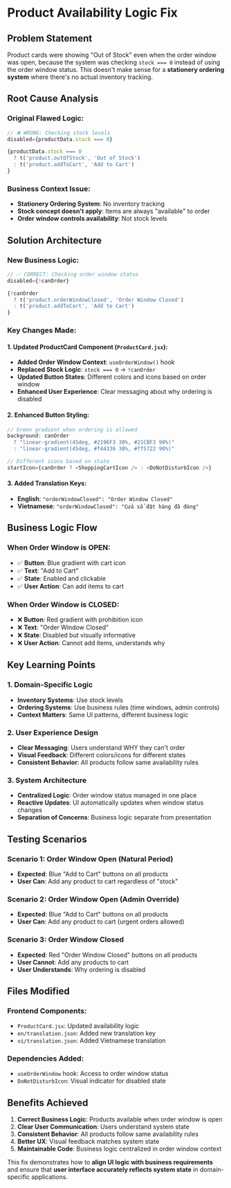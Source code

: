 # Product Availability Logic Fix

## Problem Statement
Product cards were showing "Out of Stock" even when the order window was open, because the system was checking `stock === 0` instead of using the order window status. This doesn't make sense for a **stationery ordering system** where there's no actual inventory tracking.

## Root Cause Analysis

### Original Flawed Logic:
```javascript
// ❌ WRONG: Checking stock levels
disabled={productData.stock === 0}

{productData.stock === 0 
  ? t('product.outOfStock', 'Out of Stock')
  : t('product.addToCart', 'Add to Cart')
}
```

### Business Context Issue:
- **Stationery Ordering System**: No inventory tracking
- **Stock concept doesn't apply**: Items are always "available" to order
- **Order window controls availability**: Not stock levels

## Solution Architecture

### New Business Logic:
```javascript
// ✅ CORRECT: Checking order window status
disabled={!canOrder}

{!canOrder 
  ? t('product.orderWindowClosed', 'Order Window Closed')
  : t('product.addToCart', 'Add to Cart')
}
```

### Key Changes Made:

#### 1. **Updated ProductCard Component** (`ProductCard.jsx`):
- **Added Order Window Context**: `useOrderWindow()` hook
- **Replaced Stock Logic**: `stock === 0` → `!canOrder`
- **Updated Button States**: Different colors and icons based on order window
- **Enhanced User Experience**: Clear messaging about why ordering is disabled

#### 2. **Enhanced Button Styling**:
```javascript
// Green gradient when ordering is allowed
background: canOrder 
  ? "linear-gradient(45deg, #2196F3 30%, #21CBF3 90%)"
  : "linear-gradient(45deg, #f44336 30%, #ff5722 90%)"

// Different icons based on state
startIcon={canOrder ? <ShoppingCartIcon /> : <DoNotDisturbIcon />}
```

#### 3. **Added Translation Keys**:
- **English**: `"orderWindowClosed": "Order Window Closed"`
- **Vietnamese**: `"orderWindowClosed": "Cửa sổ đặt hàng đã đóng"`

## Business Logic Flow

### When Order Window is **OPEN**:
- ✅ **Button**: Blue gradient with cart icon
- ✅ **Text**: "Add to Cart"
- ✅ **State**: Enabled and clickable
- ✅ **User Action**: Can add items to cart

### When Order Window is **CLOSED**:
- ❌ **Button**: Red gradient with prohibition icon
- ❌ **Text**: "Order Window Closed"
- ❌ **State**: Disabled but visually informative
- ❌ **User Action**: Cannot add items, understands why

## Key Learning Points

### 1. **Domain-Specific Logic**
- **Inventory Systems**: Use stock levels
- **Ordering Systems**: Use business rules (time windows, admin controls)
- **Context Matters**: Same UI patterns, different business logic

### 2. **User Experience Design**
- **Clear Messaging**: Users understand WHY they can't order
- **Visual Feedback**: Different colors/icons for different states
- **Consistent Behavior**: All products follow same availability rules

### 3. **System Architecture**
- **Centralized Logic**: Order window status managed in one place
- **Reactive Updates**: UI automatically updates when window status changes
- **Separation of Concerns**: Business logic separate from presentation

## Testing Scenarios

### Scenario 1: Order Window Open (Natural Period)
- **Expected**: Blue "Add to Cart" buttons on all products
- **User Can**: Add any product to cart regardless of "stock"

### Scenario 2: Order Window Open (Admin Override)
- **Expected**: Blue "Add to Cart" buttons on all products
- **User Can**: Add any product to cart (urgent orders allowed)

### Scenario 3: Order Window Closed
- **Expected**: Red "Order Window Closed" buttons on all products
- **User Cannot**: Add any products to cart
- **User Understands**: Why ordering is disabled

## Files Modified

### Frontend Components:
- `ProductCard.jsx`: Updated availability logic
- `en/translation.json`: Added new translation key
- `vi/translation.json`: Added Vietnamese translation

### Dependencies Added:
- `useOrderWindow` hook: Access to order window status
- `DoNotDisturbIcon`: Visual indicator for disabled state

## Benefits Achieved

1. **Correct Business Logic**: Products available when order window is open
2. **Clear User Communication**: Users understand system state
3. **Consistent Behavior**: All products follow same availability rules
4. **Better UX**: Visual feedback matches system state
5. **Maintainable Code**: Business logic centralized in order window context

This fix demonstrates how to **align UI logic with business requirements** and ensure that **user interface accurately reflects system state** in domain-specific applications.